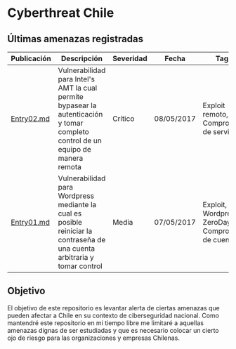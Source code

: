 # Cyberthreat Chile
## Últimas amenazas registradas

Publicación | Descripción | Severidad | Fecha     | Tags
-------     | ----------- | -------   |---------- | ---------
[Entry02.md](https://github.com/mdiazcl/cyberthreat/blob/master/entry02.md) | Vulnerabilidad para Intel's AMT la cual permite bypasear la autenticación y tomar completo control de un equipo de manera remota | Crítico | 08/05/2017 | Exploit remoto, Compromiso de servidor
[Entry01.md](https://github.com/mdiazcl/cyberthreat/blob/master/entry01.md) | Vulnerabilidad para Wordpress mediante la cual es posible reiniciar la contraseña de una cuenta arbitraria y tomar control | Media | 07/05/2017 | Exploit,  Wordpress, ZeroDay, Compromiso de cuentas

## Objetivo
El objetivo de este repositorio es levantar alerta de ciertas amenazas que pueden afectar a Chile en su contexto de ciberseguridad nacional. Como mantendré este repositorio en mi tiempo libre me limitaré a aquellas amenazas dignas de ser estudiadas y que es necesario colocar un cierto ojo de riesgo para las organizaciones y empresas Chilenas.
